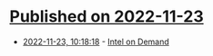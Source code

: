 # [Published on 2022-11-23](index.md)

* [2022-11-23, 10:18:18](https://news.ycombinator.com/item?id=33717331) - [Intel on Demand](https://www.intel.com/content/www/us/en/products/docs/ondemand/overview.html)
